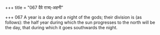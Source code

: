 +++
title = "067 दैवे रात्र्य्-अहनी"

+++
067	A year is a day and a night of the gods; their division is (as follows): the half year during which the sun progresses to the north will be the day, that during which it goes southwards the night.